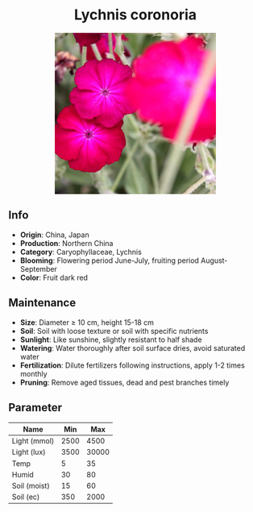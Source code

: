 <h1 align='center'>Lychnis coronoria</h1>
<p align="center">
    <img 
        align='center'
        width='320'
        src="../images/lychnis coronoria.png" 
        alt='Lychnis coronoria' />
</p>

## Info

 - **Origin**: China, Japan
 - **Production**: Northern China
 - **Category**: Caryophyllaceae, Lychnis
 - **Blooming**: Flowering period June-July, fruiting period August-September
 - **Color**: Fruit dark red

## Maintenance

 - **Size**: Diameter ≥ 10 cm, height 15-18 cm
 - **Soil**: Soil with loose texture or soil with specific nutrients
 - **Sunlight**: Like sunshine, slightly resistant to half shade
 - **Watering**: Water thoroughly after soil surface dries, avoid saturated water
 - **Fertilization**: Dilute fertilizers following instructions, apply 1-2 times monthly
 - **Pruning**: Remove aged tissues, dead and pest branches timely

## Parameter

| Name         | Min  | Max   |
|--------------|------|-------|
| Light (mmol) | 2500 | 4500  |
| Light (lux)  | 3500 | 30000 |
| Temp         | 5    | 35    |
| Humid        | 30   | 80    |
| Soil (moist) | 15   | 60    |
| Soil (ec)    | 350  | 2000  |